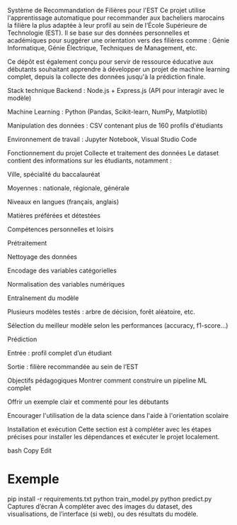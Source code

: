 Système de Recommandation de Filières pour l'EST
Ce projet utilise l'apprentissage automatique pour recommander aux bacheliers marocains la filière la plus adaptée à leur profil au sein de l’École Supérieure de Technologie (EST).
Il se base sur des données personnelles et académiques pour suggérer une orientation vers des filières comme : Génie Informatique, Génie Électrique, Techniques de Management, etc.

Ce dépôt est également conçu pour servir de ressource éducative aux débutants souhaitant apprendre à développer un projet de machine learning complet, depuis la collecte des données jusqu'à la prédiction finale.

Stack technique
Backend : Node.js + Express.js (API pour interagir avec le modèle)

Machine Learning : Python (Pandas, Scikit-learn, NumPy, Matplotlib)

Manipulation des données : CSV contenant plus de 160 profils d'étudiants

Environnement de travail : Jupyter Notebook, Visual Studio Code

Fonctionnement du projet
Collecte et traitement des données
Le dataset contient des informations sur les étudiants, notamment :

Ville, spécialité du baccalauréat

Moyennes : nationale, régionale, générale

Niveaux en langues (français, anglais)

Matières préférées et détestées

Compétences personnelles et loisirs

Prétraitement

Nettoyage des données

Encodage des variables catégorielles

Normalisation des variables numériques

Entraînement du modèle

Plusieurs modèles testés : arbre de décision, forêt aléatoire, etc.

Sélection du meilleur modèle selon les performances (accuracy, f1-score...)

Prédiction

Entrée : profil complet d’un étudiant

Sortie : filière recommandée au sein de l’EST

Objectifs pédagogiques
Montrer comment construire un pipeline ML complet

Offrir un exemple clair et commenté pour les débutants

Encourager l'utilisation de la data science dans l'aide à l'orientation scolaire

Installation et exécution
Cette section est à compléter avec les étapes précises pour installer les dépendances et exécuter le projet localement.

bash
Copy
Edit
# Exemple
pip install -r requirements.txt
python train_model.py
python predict.py
Captures d’écran
À compléter avec des images du dataset, des visualisations, de l’interface (si web), ou des résultats du modèle.
